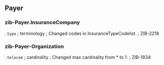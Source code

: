 ## Payer 
### zib-Payer.InsuranceCompany 
`.type` ; terminology ; Changed codes in InsuranceTypeCodelist. ; ZIB-2218

### zib-Payer-Organization
`.telecom` ; cardinality ; Changed max cardinality from * to 1. ; ZIB-1834